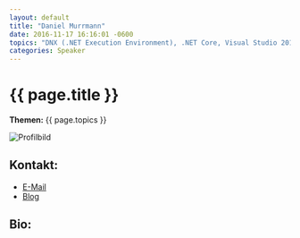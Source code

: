 ```yaml
---
layout: default
title: "Daniel Murrmann"
date: 2016-11-17 16:16:01 -0600
topics: "DNX (.NET Execution Environment), .NET Core, Visual Studio 2015, ASP.NET 5, Microsoft Azure"
categories: Speaker
---
```


# {{ page.title }}

**Themen:** {{ page.topics }}

![Profilbild](/assets/img/speakers/dummy.jpg)

## Kontakt:
- [E-Mail](mailto:daniel.murrmann@live.de)
- [Blog](http://www.fancy-development.net/)

## Bio:
